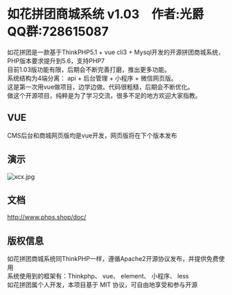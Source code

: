 如花拼团商城系统 v1.03&emsp;作者:光爵&emsp;QQ群:728615087
================================================== 

如花拼团是一款基于ThinkPHP5.1 + vue cli3 + Mysql开发的开源拼团商城系统，PHP版本要求提升到5.6，支持PHP7<br/>
目前1.03版功能有限，后期会不断完善打磨，推出更多功能。<br/>
系统结构为4端分离： api + 后台管理 + 小程序 + 微信网页版。<br/>
这是第一次用vue做项目，边学边做。代码很粗糙，后期会不断优化。<br/>
做这个开源项目，纯粹是为了学习交流，很多不足的地方欢迎大家指教。<br/>  

## VUE
CMS后台和商城网页版均是vue开发，网页版将在下个版本发布

## 演示
![xcx.jpg](https://upload-images.jianshu.io/upload_images/7764460-362b87a3d382fb4b.jpg?imageMogr2/auto-orient/strip%7CimageView2/2/w/1240)

## 文档
http://www.phps.shop/doc/

## 版权信息
如花拼团商城系统同ThinkPHP一样，遵循Apache2开源协议发布，并提供免费使用 <br/>
系统使用到的框架有：Thinkphp、 vue、 element、 小程序、 less <br/>
如花拼团属个人开发，本项目基于 MIT 协议，可自由地享受和参与开源
